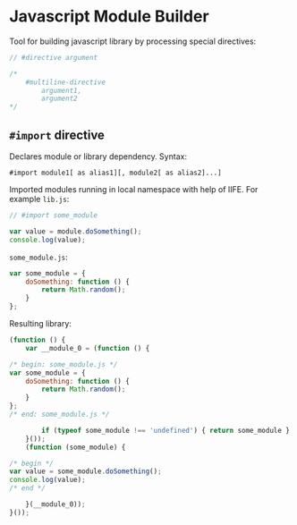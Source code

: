 # Javascript Module Builder

Tool for building javascript library by processing special directives:

```javascript
// #directive argument

/*
    #multiline-directive
        argument1,
        argument2
*/
```

## `#import` directive

Declares module or library dependency. Syntax:

```
#import module1[ as alias1][, module2[ as alias2]...]
```

Imported modules running in local namespace with help of IIFE. For example `lib.js`:

```javascript
// #import some_module

var value = module.doSomething();
console.log(value);
```

`some_module.js`:
```javascript
var some_module = {
    doSomething: function () {
        return Math.random();
    }
};
```

Resulting library:

```javascript
(function () {
    var __module_0 = (function () {

/* begin: some_module.js */
var some_module = {
    doSomething: function () {
        return Math.random();
    }
};
/* end: some_module.js */

        if (typeof some_module !== 'undefined') { return some_module }
    }());
    (function (some_module) {

/* begin */
var value = some_module.doSomething();
console.log(value);
/* end */

    }(__module_0));
}());
```
